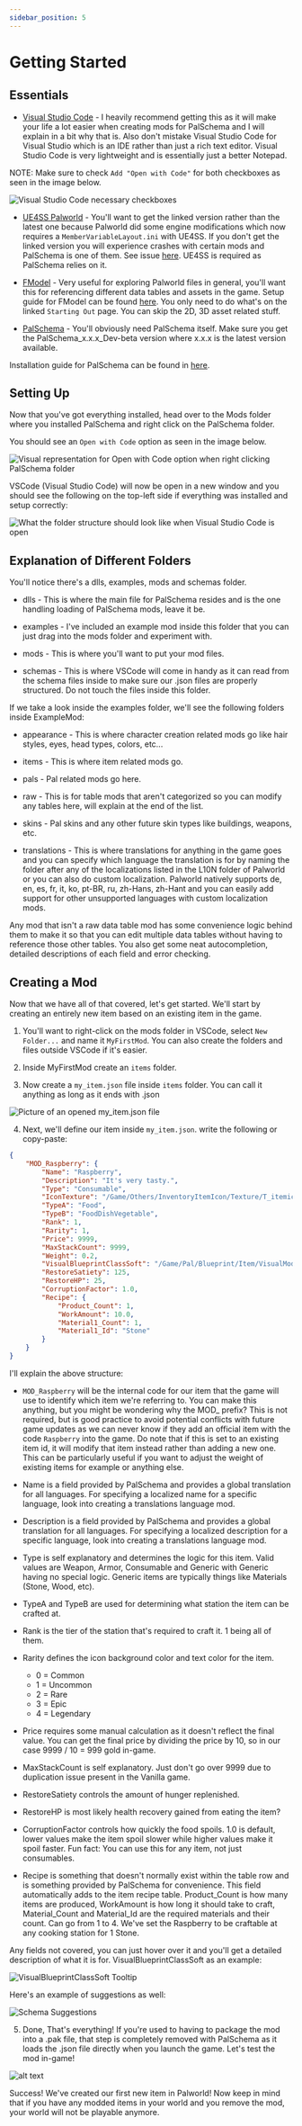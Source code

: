 ```yaml
---
sidebar_position: 5
---
```


# Getting Started

## Essentials

* [Visual Studio Code](https://code.visualstudio.com/) - I heavily recommend getting this as it will make your life a lot easier when creating mods for PalSchema and I will explain in a bit why that is. Also don't mistake Visual Studio Code for Visual Studio which is an IDE rather than just a rich text editor. Visual Studio Code is very lightweight and is essentially just a better Notepad.

NOTE: Make sure to check `Add "Open with Code"` for both checkboxes as seen in the image below.

![Visual Studio Code necessary checkboxes](assets/vscode_install.png)

* [UE4SS Palworld](https://github.com/Okaetsu/RE-UE4SS/releases/tag/experimental-palworld) - You'll want to get the linked version rather than the latest one because Palworld did some engine modifications which now requires a `MemberVariableLayout.ini` with UE4SS. If you don't get the linked version you will experience crashes with certain mods and PalSchema is one of them. See issue [here](https://github.com/UE4SS-RE/RE-UE4SS/issues/802). UE4SS is required as PalSchema relies on it.

* [FModel](https://fmodel.app/) - Very useful for exploring Palworld files in general, you'll want this for referencing different data tables and assets in the game. Setup guide for FModel can be found [here](https://pwmodding.wiki/docs/asset-swapping/StartingOut). You only need to do what's on the linked `Starting Out` page. You can skip the 2D, 3D asset related stuff.

* [PalSchema](https://github.com/Okaetsu/PalSchema/releases) - You'll obviously need PalSchema itself. Make sure you get the PalSchema_x.x.x_Dev-beta version where x.x.x is the latest version available.

Installation guide for PalSchema can be found in [here](./installation.mdx).

## Setting Up

Now that you've got everything installed, head over to the Mods folder where you installed PalSchema and right click on the PalSchema folder.

You should see an `Open with Code` option as seen in the image below.

![Visual representation for Open with Code option when right clicking PalSchema folder](assets/vscode_context.png)

VSCode (Visual Studio Code) will now be open in a new window and you should see the following on the top-left side if everything was installed and setup correctly:

![What the folder structure should look like when Visual Studio Code is open](assets/vscode_project_structure.png)

## Explanation of Different Folders

You'll notice there's a dlls, examples, mods and schemas folder.

* dlls - This is where the main file for PalSchema resides and is the one handling loading of PalSchema mods, leave it be.

* examples - I've included an example mod inside this folder that you can just drag into the mods folder and experiment with.

* mods - This is where you'll want to put your mod files.

* schemas - This is where VSCode will come in handy as it can read from the schema files inside to make sure our .json files are properly structured. Do not touch the files inside this folder.

If we take a look inside the examples folder, we'll see the following folders inside ExampleMod:

* appearance - This is where character creation related mods go like hair styles, eyes, head types, colors, etc...

* items - This is where item related mods go.

* pals - Pal related mods go here.

* raw - This is for table mods that aren't categorized so you can modify any tables here, will explain at the end of the list.

* skins - Pal skins and any other future skin types like buildings, weapons, etc.

* translations - This is where translations for anything in the game goes and you can specify which language the translation is for by naming the folder after any of the localizations listed in the L10N folder of Palworld or you can also do custom localization. Palworld natively supports de, en, es, fr, it, ko, pt-BR, ru, zh-Hans, zh-Hant and you can easily add support for other unsupported languages with custom localization mods.

Any mod that isn't a raw data table mod has some convenience logic behind them to make it so that you can edit multiple data tables without having to reference those other tables. You also get some neat autocompletion, detailed descriptions of each field and error checking.

## Creating a Mod

Now that we have all of that covered, let's get started. We'll start by creating an entirely new item based on an existing item in the game.

1. You'll want to right-click on the mods folder in VSCode, select `New Folder...` and name it `MyFirstMod`. You can also create the folders and files outside VSCode if it's easier.

2. Inside MyFirstMod create an `items` folder.

3. Now create a `my_item.json` file inside `items` folder. You can call it anything as long as it ends with .json

![Picture of an opened my_item.json file](assets/my_item.png)

4. Next, we'll define our item inside `my_item.json`. write the following or copy-paste:

```json
{
    "MOD_Raspberry": {
        "Name": "Raspberry",
        "Description": "It's very tasty.",
        "Type": "Consumable",
        "IconTexture": "/Game/Others/InventoryItemIcon/Texture/T_itemicon_Food_Berries.T_itemicon_Food_Berries",
        "TypeA": "Food",
        "TypeB": "FoodDishVegetable",
        "Rank": 1,
        "Rarity": 1,
        "Price": 9999,
        "MaxStackCount": 9999,
        "Weight": 0.2,
        "VisualBlueprintClassSoft": "/Game/Pal/Blueprint/Item/VisualModel/BP_Item_BerryRed.BP_Item_BerryRed_C",
        "RestoreSatiety": 125,
        "RestoreHP": 25,
        "CorruptionFactor": 1.0,
        "Recipe": {
            "Product_Count": 1,
            "WorkAmount": 10.0,
            "Material1_Count": 1,
            "Material1_Id": "Stone"
        }
    }
}
```

I'll explain the above structure:

- `MOD_Raspberry` will be the internal code for our item that the game will use to identify which item we're referring to. You can make this anything, but you might be wondering why the MOD_ prefix? This is not required, but is good practice to avoid potential conflicts with future game updates as we can never know if they add an official item with the code `Raspberry` into the game. Do note that if this is set to an existing item id, it will modify that item instead rather than adding a new one. This can be particularly useful if you want to adjust the weight of existing items for example or anything else.

- Name is a field provided by PalSchema and provides a global translation for all languages. For specifying a localized name for a specific language, look into creating a translations language mod.

- Description is a field provided by PalSchema and provides a global translation for all languages. For specifying a localized description for a specific language, look into creating a translations language mod.

- Type is self explanatory and determines the logic for this item. Valid values are Weapon, Armor, Consumable and Generic with Generic having no special logic. Generic items are typically things like Materials (Stone, Wood, etc).

- TypeA and TypeB are used for determining what station the item can be crafted at.

- Rank is the tier of the station that's required to craft it. 1 being all of them.

- Rarity defines the icon background color and text color for the item.
  - 0 = Common
  - 1 = Uncommon
  - 2 = Rare
  - 3 = Epic
  - 4 = Legendary

- Price requires some manual calculation as it doesn't reflect the final value. You can get the final price by dividing the price by 10, so in our case 9999 / 10 = 999 gold in-game.

- MaxStackCount is self explanatory. Just don't go over 9999 due to duplication issue present in the Vanilla game.

- RestoreSatiety controls the amount of hunger replenished.

- RestoreHP is most likely health recovery gained from eating the item?

- CorruptionFactor controls how quickly the food spoils. 1.0 is default, lower values make the item spoil slower while higher values make it spoil faster. Fun fact: You can use this for any item, not just consumables.

- Recipe is something that doesn't normally exist within the table row and is something provided by PalSchema for convenience. This field automatically adds to the item recipe table. Product_Count is how many items are produced, WorkAmount is how long it should take to craft, Material_Count and Material_Id are the required materials and their count. Can go from 1 to 4. We've set the Raspberry to be craftable at any cooking station for 1 Stone.

Any fields not covered, you can just hover over it and you'll get a detailed description of what it is for. VisualBlueprintClassSoft as an example:

![VisualBlueprintClassSoft Tooltip](assets/visual_blueprint_class_soft.png)

Here's an example of suggestions as well:

![Schema Suggestions](assets/schema_suggestions.png)

5. Done, That's everything! If you're used to having to package the mod into a .pak file, that step is completely removed with PalSchema as it loads the .json file directly when you launch the game. Let's test the mod in-game!

![alt text](assets/congratulations.png)

Success! We've created our first new item in Palworld! Now keep in mind that if you have any modded items in your world and you remove the mod, your world will not be playable anymore.

